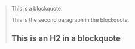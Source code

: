 > This is a blockquote.
> 
> This is the second paragraph in the blockquote.
>
> ## This is an H2 in a blockquote